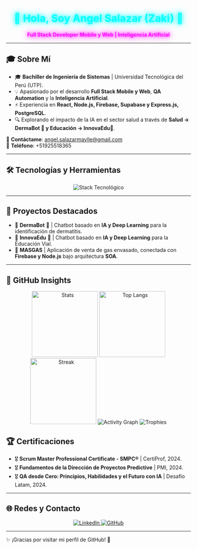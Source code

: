 <div align="center">
  <h1 style="color: #00FFFF; text-shadow: 0 0 10px #00FFFF, 0 0 20px #00FFFF;">🚀 Hola, Soy Angel Salazar (Zaki) 🤖</h1>
  <p style="color: #FF00FF; text-shadow: 0 0 10px #FF00FF, 0 0 20px #FF00FF;"><strong>Full Stack Developer Mobile y Web | Inteligencia Artificial</strong></p>
</div>

---

## 🎓 Sobre Mí  

- 🎓 **Bachiller de Ingeniería de Sistemas** | Universidad Tecnológica del Perú (UTP).  
- 💡 Apasionado por el desarrollo **Full Stack Mobile y Web**, **QA Automation** y la **Inteligencia Artificial**.  
- ⚡ Experiencia en **React, Node.js, Firebase, Supabase y Express.js, PostgreSQL**. 
- 🔍 Explorando el impacto de la IA en el sector salud a través de **Salud -> DermaBot 🏥 y Educación -> InnovaEdu🏫**.  

📧 **Contáctame**: [angel.salazarmaylle@gmail.com](mailto:angel.salazarmaylle@gmail.com)  
📱 **Teléfono**: +51925518365

---

## 🛠️ Tecnologías y Herramientas  

<div align="center">
  <img src="https://skillicons.dev/icons?i=react,nodejs,express,js,ts,py,mysql,postgres,supabase,git,github,docker,postman,azure" alt="Stack Tecnológico" />
</div>

---

## 🚀 Proyectos Destacados  

- 🔹 **DermaBot** 🏥 | Chatbot basado en **IA y Deep Learning** para la identificación de dermatitis.
- 🔹 **InnovaEdu** 🏫 | Chatbot basado en **IA y Deep Learning** para la Educación Vial.
- 🔬 **MASGAS** | Aplicación de venta de gas envasado, conectada con **Firebase y Node.js** bajo arquitectura **SOA**.   

---

## 🚀 GitHub Insights  

<div align="center">

  <!-- GitHub Stats -->
  <img src="https://github-readme-stats.vercel.app/api?username=Angelzaki&show_icons=true&theme=radical&count_private=true&hide_border=true&bg_color=0D1117&title_color=FF5E79&icon_color=FF5E79" height="180" alt="Stats"/>

  <!-- Lenguajes -->
  <img src="https://github-readme-stats.vercel.app/api/top-langs/?username=Angelzaki&layout=compact&theme=radical&hide_border=true&bg_color=0D1117&title_color=FF5E79" height="180" alt="Top Langs"/>

  <!-- Streak -->
  <img src="https://github-readme-streak-stats.herokuapp.com?user=Angelzaki&theme=radical&hide_border=true&background=0D1117&ring=FF5E79&fire=FF5E79&currStreakLabel=FF5E79" height="180" alt="Streak"/>

  <!-- Activity Graph -->
  <img src="https://github-readme-activity-graph.vercel.app/graph?username=Angelzaki&theme=radical&hide_border=true&bg_color=0D1117&color=FF5E79&line=FF5E79&point=FFFFFF" alt="Activity Graph"/>

  <!-- Trophies -->
  <img src="https://github-profile-trophy.vercel.app/?username=Angelzaki&theme=radical&no-frame=true&row=1&column=6&margin-w=15&margin-h=15" alt="Trophies"/>

</div>



## 🏆 Certificaciones  

- 🎖 **Scrum Master Professional Certificate - SMPC®** | CertiProf, 2024.  
- 🎖 **Fundamentos de la Dirección de Proyectos Predictive** | PMI, 2024.  
- 🎖 **QA desde Cero: Principios, Habilidades y el Futuro con IA** | Desafío Latam, 2024.  

---

## 🌐 Redes y Contacto  

<div align="center">
  <a href="https://www.linkedin.com/in/angel-salazar-maylle-36236b198/" target="_blank">
    <img src="https://img.shields.io/badge/LinkedIn-0077B5?style=for-the-badge&logo=linkedin&logoColor=white" alt="LinkedIn">
  </a>
  <a href="https://github.com/Angelzaki" target="_blank">
    <img src="https://img.shields.io/badge/GitHub-181717?style=for-the-badge&logo=github&logoColor=white" alt="GitHub">
  </a>
</div>

---

✨ ¡Gracias por visitar mi perfil de GitHub! 🚀
